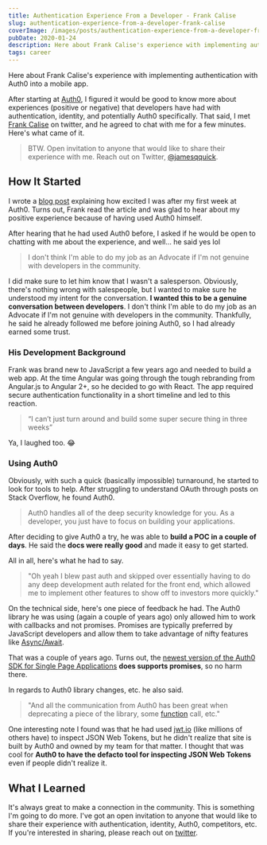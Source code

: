 ```yaml
---
title: Authentication Experience From a Developer - Frank Calise
slug: authentication-experience-from-a-developer-frank-calise
coverImage: /images/posts/authentication-experience-from-a-developer-frank-calise/cover.png
pubDate: 2020-01-24
description: Here about Frank Calise's experience with implementing authentication with Auth0 into a mobile app.
tags: career
---
```


Here about Frank Calise's experience with implementing authentication with Auth0 into a mobile app.

After starting at [Auth0](https://auth0.com/), I figured it would be good to know more about experiences (positive or negative) that developers have had with authentication, identity, and potentially Auth0 specifically. That said, I met [Frank Calise](https://twitter.com/frankcalise) on twitter, and he agreed to chat with me for a few minutes. Here's what came of it.

> BTW. Open invitation to anyone that would like to share their experience with me. Reach out on Twitter, [@jamesqquick](https://twitter.com/jamesqquick).

## How It Started

I wrote a [blog post](https://www.jamesqquick.com/blog/my-first-week-at-auth0) explaining how excited I was after my first week at Auth0. Turns out, Frank read the article and was glad to hear about my positive experience because of having used Auth0 himself.

After hearing that he had used Auth0 before, I asked if he would be open to chatting with me about the experience, and well... he said yes lol

> I don't think I'm able to do my job as an Advocate if I'm not genuine with developers in the community.

I did make sure to let him know that I wasn't a salesperson. Obviously, there's nothing wrong with salespeople, but I wanted to make sure he understood my intent for the conversation. **I wanted this to be a genuine conversation between developers**. I don't think I'm able to do my job as an Advocate if I'm not genuine with developers in the community. Thankfully, he said he already followed me before joining Auth0, so I had already earned some trust.

### His Development Background

Frank was brand new to JavaScript a few years ago and needed to build a web app. At the time Angular was going through the tough rebranding from Angular.js to Angular 2+, so he decided to go with React. The app required secure authentication functionality in a short timeline and led to this reaction.

> “I can’t just turn around and build some super secure thing in three weeks”

Ya, I laughed too. 😂

### Using Auth0

Obviously, with such a quick (basically impossible) turnaround, he started to look for tools to help. After struggling to understand OAuth through posts on Stack Overflow, he found Auth0.

> Auth0 handles all of the deep security knowledge for you. As a developer, you just have to focus on building your applications.

After deciding to give Auth0 a try, he was able to **build a POC in a couple of days**. He said the **docs were really good** and made it easy to get started.

All in all, here's what he had to say.

> "Oh yeah I blew past auth and skipped over essentially having to do any deep development auth related for the front end, which allowed me to implement other features to show off to investors more quickly."

On the technical side, here's one piece of feedback he had. The Auth0 library he was using (again a couple of years ago) only allowed him to work with callbacks and not promises. Promises are typically preferred by JavaScript developers and allow them to take advantage of nifty features like [Async/Await](https://developer.mozilla.org/en-US/docs/Web/JavaScript/Reference/Statements/async_function).

That was a couple of years ago. Turns out, the [newest version of the Auth0 SDK for Single Page Applications](https://auth0.com/docs/libraries/auth0-spa-js) **does supports promises**, so no harm there.

In regards to Auth0 library changes, etc. he also said.

> "And all the communication from Auth0 has been great when deprecating a piece of the library, some [function](http://localhost:8000/blog/authentication-experience-from-a-developer-frank-calise) call, etc."

One interesting note I found was that he had used [jwt.io](http://jwt.io/) (like millions of others have) to inspect JSON Web Tokens, but he didn't realize that site is built by Auth0 and owned by my team for that matter. I thought that was cool for **Auth0 to have the defacto tool for inspecting JSON Web Tokens** even if people didn't realize it.

## What I Learned

It's always great to make a connection in the community. This is something I'm going to do more. I've got an open invitation to anyone that would like to share their experience with authentication, identity, Auth0, competitors, etc. If you're interested in sharing, please reach out on [twitter](https://twitter.com/jamesqquick).
